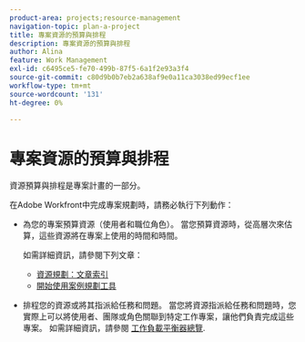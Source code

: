 ```yaml
---
product-area: projects;resource-management
navigation-topic: plan-a-project
title: 專案資源的預算與排程
description: 專案資源的預算與排程
author: Alina
feature: Work Management
exl-id: c6495ce5-fe70-499b-87f5-6a1f2e93a3f4
source-git-commit: c80d9b0b7eb2a638af9e0a11ca3038ed99ecf1ee
workflow-type: tm+mt
source-wordcount: '131'
ht-degree: 0%

---
```


# 專案資源的預算與排程

<!--
<p data-mc-conditions="QuicksilverOrClassic.Draft mode">(NOTE: this article is only valuable for searching. All the information resides in other articles.)</p>
-->

資源預算與排程是專案計畫的一部分。

在Adobe Workfront中完成專案規劃時，請務必執行下列動作：

* 為您的專案預算資源（使用者和職位角色）。 當您預算資源時，從高層次來估算，這些資源將在專案上使用的時間和時間。

  如需詳細資訊，請參閱下列文章：

   * [資源規劃：文章索引](../../../resource-mgmt/resource-planning/resource-planning-overview.md)
   * [開始使用案例規劃工具](../../../scenario-planner/get-started-with-scenario-planning.md)

* 排程您的資源或將其指派給任務和問題。 當您將資源指派給任務和問題時，您實際上可以將使用者、團隊或角色關聯到特定工作專案，讓他們負責完成這些專案。 如需詳細資訊，請參閱 [工作負載平衡器總覽](../../../resource-mgmt/workload-balancer/overview-workload-balancer.md).
